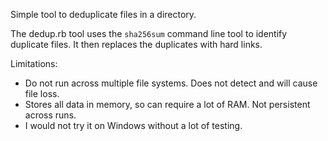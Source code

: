 Simple tool to deduplicate files in a directory.

The dedup.rb tool uses the `sha256sum` command line tool to identify duplicate files.  It then replaces
the duplicates with hard links.

Limitations:
- Do not run across multiple file systems. Does not detect and will cause file loss.
- Stores all data in memory, so can require a lot of RAM.  Not persistent across runs.
- I would not try it on Windows without a lot of testing.
